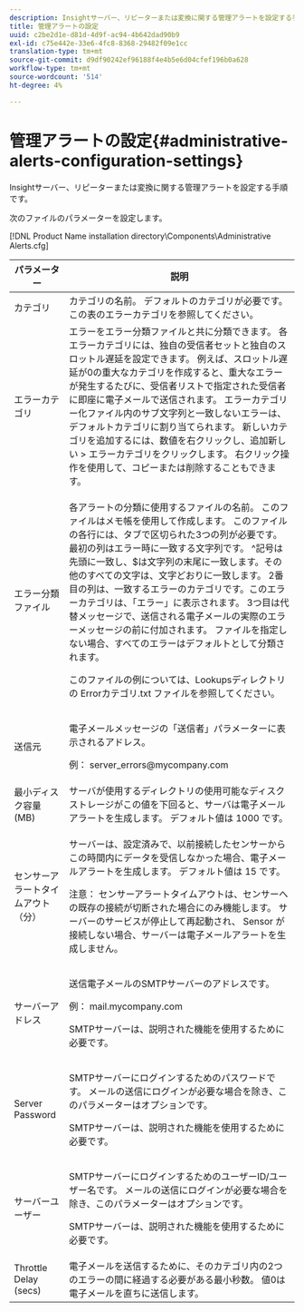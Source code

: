 ```yaml
---
description: Insightサーバー、リピーターまたは変換に関する管理アラートを設定する手順です。
title: 管理アラートの設定
uuid: c2be2d1e-d81d-4d9f-ac94-4b642dad90b9
exl-id: c75e442e-33e6-4fc8-8368-29482f09e1cc
translation-type: tm+mt
source-git-commit: d9df90242ef96188f4e4b5e6d04cfef196b0a628
workflow-type: tm+mt
source-wordcount: '514'
ht-degree: 4%

---
```


# 管理アラートの設定{#administrative-alerts-configuration-settings}

Insightサーバー、リピーターまたは変換に関する管理アラートを設定する手順です。

次のファイルのパラメーターを設定します。

[!DNL Product Name installation directory\Components\Administrative Alerts.cfg]

<table id="table_5A2298906D5F4215B8FAC42CACBC0002"> 
 <thead> 
  <tr> 
   <th colname="col1" class="entry"> パラメーター </th> 
   <th colname="col2" class="entry"> 説明 </th> 
  </tr> 
 </thead>
 <tbody> 
  <tr> 
   <td colname="col1"> カテゴリ </td> 
   <td colname="col2"> カテゴリの名前。 デフォルトのカテゴリが必要です。 この表のエラーカテゴリを参照してください。 </td> 
  </tr> 
  <tr> 
   <td colname="col1"> エラーカテゴリ </td> 
   <td colname="col2"> エラーをエラー分類ファイルと共に分類できます。 各エラーカテゴリには、独自の受信者セットと独自のスロットル遅延を設定できます。 例えば、スロットル遅延が0の重大なカテゴリを作成すると、重大なエラーが発生するたびに、受信者リストで指定された受信者に即座に電子メールで送信されます。 エラーカテゴリー化ファイル内のサブ文字列と一致しないエラーは、デフォルトカテゴリに割り当てられます。 新しいカテゴリを追加するには、数値を右クリックし、追加<span class="uicontrol">新しい</span> &gt; <span class="uicontrol">エラーカテゴリ</span>をクリックします。 右クリック操作を使用して、コピーまたは削除することもできます。 </td> 
  </tr> 
  <tr> 
   <td colname="col1"> エラー分類ファイル </td> 
   <td colname="col2"> <p>各アラートの分類に使用するファイルの名前。 このファイルはメモ帳を使用して作成します。 このファイルの各行には、タブで区切られた3つの列が必要です。 最初の列はエラー時に一致する文字列です。 ^記号は先頭に一致し、$は文字列の末尾に一致します。その他のすべての文字は、文字どおりに一致します。 2番目の列は、一致するエラーのカテゴリです。このエラーカテゴリは、「エラー」に表示されます。 3つ目は代替メッセージで、送信される電子メールの実際のエラーメッセージの前に付加されます。 ファイルを指定しない場合、すべてのエラーはデフォルトとして分類されます。 </p> <p>このファイルの例については、Lookupsディレクトリの<span class="filepath"> Errorカテゴリ.txt </span>ファイルを参照してください。 </p> </td> 
  </tr> 
  <tr> 
   <td colname="col1"> 送信元 </td> 
   <td colname="col2"> <p>電子メールメッセージの「送信者」パラメーターに表示されるアドレス。 </p> <p>例：<span class="filepath"> server_errors@mycompany.com </span></p> </td> 
  </tr> 
  <tr> 
   <td colname="col1"> 最小ディスク容量(MB) </td> 
   <td colname="col2"> サーバが使用するディレクトリの使用可能なディスクストレージがこの値を下回ると、サーバは電子メールアラートを生成します。 デフォルト値は 1000 です。 </td> 
  </tr> 
  <tr> 
   <td colname="col1"> センサーアラートタイムアウト（分） </td> 
   <td colname="col2"> <p>サーバーは、設定済みで、以前接続した<span class="wintitle">センサー</span>からこの時間内にデータを受信しなかった場合、電子メールアラートを生成します。 デフォルト値は 15 です。 </p> <p> <p>注意： <span class="wintitle">センサー</span>アラートタイムアウトは、<span class="wintitle">センサー</span>への既存の接続が切断された場合にのみ機能します。 サーバーのサービスが停止して再起動され、<span class="wintitle"> Sensor </span>が接続しない場合、サーバーは電子メールアラートを生成しません。 </p> </p> </td> 
  </tr> 
  <tr> 
   <td colname="col1"> サーバーアドレス </td> 
   <td colname="col2"> <p>送信電子メールのSMTPサーバーのアドレスです。 </p> <p>例：<span class="filepath"> mail.mycompany.com </span></p> <p>SMTPサーバーは、説明された機能を使用するために必要です。 </p> </td> 
  </tr> 
  <tr> 
   <td colname="col1"> Server Password </td> 
   <td colname="col2"> <p>SMTPサーバーにログインするためのパスワードです。 メールの送信にログインが必要な場合を除き、このパラメーターはオプションです。 </p> <p>SMTPサーバーは、説明された機能を使用するために必要です。 </p> </td> 
  </tr> 
  <tr> 
   <td colname="col1"> サーバーユーザー </td> 
   <td colname="col2"> <p>SMTPサーバーにログインするためのユーザーID/ユーザー名です。 メールの送信にログインが必要な場合を除き、このパラメーターはオプションです。 </p> <p>SMTPサーバーは、説明された機能を使用するために必要です。 </p> </td> 
  </tr> 
  <tr> 
   <td colname="col1"> Throttle Delay (secs) </td> 
   <td colname="col2"> 電子メールを送信するために、そのカテゴリ内の2つのエラーの間に経過する必要がある最小秒数。 値0は電子メールを直ちに送信します。 </td> 
  </tr> 
 </tbody> 
</table>
